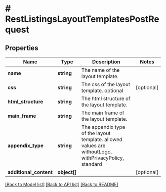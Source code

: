# # RestListingsLayoutTemplatesPostRequest

## Properties

Name | Type | Description | Notes
------------ | ------------- | ------------- | -------------
**name** | **string** | The name of the layout template. |
**css** | **string** | The css of the layout template. optional | [optional]
**html_structure** | **string** | The html structure of the layout template. |
**main_frame** | **string** | The main frame of the layout template. |
**appendix_type** | **string** | The appendix type of the layout template.  allowed values are withoutLogo, withPrivacyPolicy, standard |
**additional_content** | **object[]** |  | [optional]

[[Back to Model list]](../../README.md#models) [[Back to API list]](../../README.md#endpoints) [[Back to README]](../../README.md)
